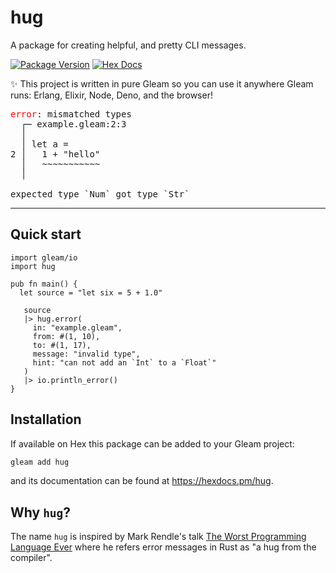 # hug

A package for creating helpful, and pretty CLI messages.

[![Package Version](https://img.shields.io/hexpm/v/hug)](https://hex.pm/packages/hug)
[![Hex Docs](https://img.shields.io/badge/hex-docs-ffaff3)](https://hexdocs.pm/hug/)

✨ This project is written in pure Gleam so you can use it anywhere Gleam runs: Erlang, Elixir, Node, Deno, and the browser!

<pre>
<span style="color:red;">error</span>: mismatched types
  ┌─ example.gleam:2:3
  │
  │ let a =
2 │   1 + "hello"
  │   ~~~~~~~~~~~
  │

expected type `Num` got type `Str`
</pre>

---

## Quick start

```gleam
import gleam/io
import hug

pub fn main() {
  let source = "let six = 5 + 1.0"

   source
   |> hug.error(
     in: "example.gleam",
     from: #(1, 10),
     to: #(1, 17),
     message: "invalid type",
     hint: "can not add an `Int` to a `Float`"
   )
   |> io.println_error()
}
```

## Installation

If available on Hex this package can be added to your Gleam project:

```sh
gleam add hug
```

and its documentation can be found at <https://hexdocs.pm/hug>.

## Why `hug`?

The name `hug` is inspired by Mark Rendle's talk [The Worst Programming Language Ever](https://youtu.be/vcFBwt1nu2U?t=2229) where he refers error messages in Rust as "a hug from the compiler".
